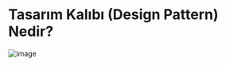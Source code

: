 # Tasarım Kalıbı (Design Pattern) Nedir?
![image](https://github.com/MustafaFindik24/Design-Patterns/assets/91599453/c62565ee-ad11-4fed-9b6f-38278c21a963)




